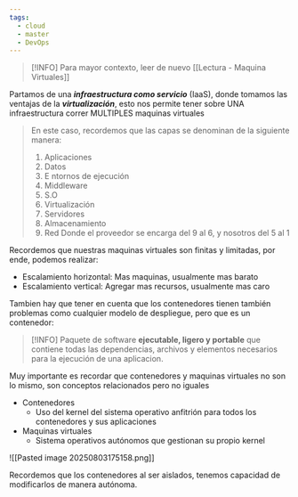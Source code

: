 ```yaml
---
tags:
  - cloud
  - master
  - DevOps
---
```

> [!INFO]
> Para mayor contexto, leer de nuevo [[Lectura - Maquina Virtuales]]

Partamos de una ***infraestructura como servicio*** (IaaS), donde tomamos las ventajas de la ***virtualización***, esto nos permite tener sobre UNA infraestructura correr MULTIPLES maquinas virtuales

> En este caso, recordemos que las capas se denominan de la siguiente manera:
> 1. Aplicaciones
> 2. Datos
> 3. E ntornos de ejecución
> 4. Middleware
> 5. S.O
> 6. Virtualización
> 7. Servidores
> 8. Almacenamiento
> 9. Red
> Donde el proveedor se encarga del 9 al 6, y nosotros del 5 al 1

Recordemos que nuestras maquinas virtuales son finitas y limitadas, por ende, podemos realizar:
- Escalamiento horizontal: Mas maquinas, usualmente mas barato
- Escalamiento vertical: Agregar mas recursos, usualmente mas caro

Tambien hay que tener en cuenta que los contenedores tienen también problemas como cualquier modelo de despliegue, pero que es un contenedor:

> [!INFO]
> Paquete de software **ejecutable, ligero y portable** que contiene todas las dependencias, archivos y elementos necesarios para la ejecución de una aplicacion.

Muy importante es recordar que contenedores y maquinas virtuales no son lo mismo, son conceptos relacionados pero no iguales
- Contenedores
	- Uso del kernel del sistema operativo anfitrión para todos los contenedores y sus aplicaciones
- Maquinas virtuales
	- Sistema operativos autónomos que gestionan su propio kernel

![[Pasted image 20250803175158.png]]

Recordemos que los contenedores al ser aislados, tenemos capacidad de modificarlos de manera autónoma.